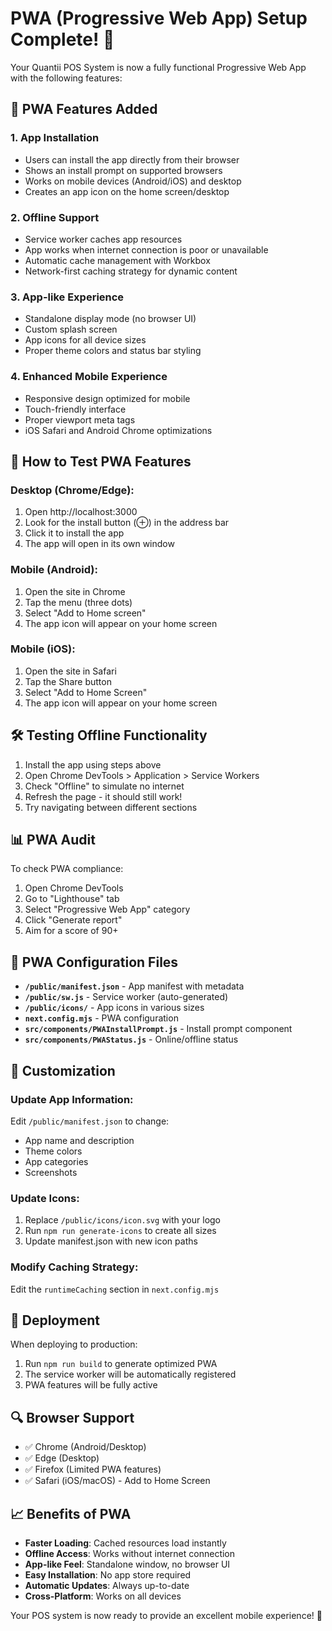 # PWA (Progressive Web App) Setup Complete! 🎉

Your Quantii POS System is now a fully functional Progressive Web App with the following features:

## 🚀 PWA Features Added

### 1. **App Installation**
- Users can install the app directly from their browser
- Shows an install prompt on supported browsers
- Works on mobile devices (Android/iOS) and desktop
- Creates an app icon on the home screen/desktop

### 2. **Offline Support**
- Service worker caches app resources
- App works when internet connection is poor or unavailable
- Automatic cache management with Workbox
- Network-first caching strategy for dynamic content

### 3. **App-like Experience**
- Standalone display mode (no browser UI)
- Custom splash screen
- App icons for all device sizes
- Proper theme colors and status bar styling

### 4. **Enhanced Mobile Experience**
- Responsive design optimized for mobile
- Touch-friendly interface
- Proper viewport meta tags
- iOS Safari and Android Chrome optimizations

## 📱 How to Test PWA Features

### Desktop (Chrome/Edge):
1. Open http://localhost:3000
2. Look for the install button (⊕) in the address bar
3. Click it to install the app
4. The app will open in its own window

### Mobile (Android):
1. Open the site in Chrome
2. Tap the menu (three dots)
3. Select "Add to Home screen"
4. The app icon will appear on your home screen

### Mobile (iOS):
1. Open the site in Safari
2. Tap the Share button
3. Select "Add to Home Screen"
4. The app icon will appear on your home screen

## 🛠 Testing Offline Functionality

1. Install the app using steps above
2. Open Chrome DevTools > Application > Service Workers
3. Check "Offline" to simulate no internet
4. Refresh the page - it should still work!
5. Try navigating between different sections

## 📊 PWA Audit

To check PWA compliance:
1. Open Chrome DevTools
2. Go to "Lighthouse" tab
3. Select "Progressive Web App" category
4. Click "Generate report"
5. Aim for a score of 90+

## 🔧 PWA Configuration Files

- **`/public/manifest.json`** - App manifest with metadata
- **`/public/sw.js`** - Service worker (auto-generated)
- **`/public/icons/`** - App icons in various sizes
- **`next.config.mjs`** - PWA configuration
- **`src/components/PWAInstallPrompt.js`** - Install prompt component
- **`src/components/PWAStatus.js`** - Online/offline status

## 🎨 Customization

### Update App Information:
Edit `/public/manifest.json` to change:
- App name and description
- Theme colors
- App categories
- Screenshots

### Update Icons:
1. Replace `/public/icons/icon.svg` with your logo
2. Run `npm run generate-icons` to create all sizes
3. Update manifest.json with new icon paths

### Modify Caching Strategy:
Edit the `runtimeCaching` section in `next.config.mjs`

## 🚀 Deployment

When deploying to production:
1. Run `npm run build` to generate optimized PWA
2. The service worker will be automatically registered
3. PWA features will be fully active

## 🔍 Browser Support

- ✅ Chrome (Android/Desktop)
- ✅ Edge (Desktop)
- ✅ Firefox (Limited PWA features)
- ✅ Safari (iOS/macOS) - Add to Home Screen

## 📈 Benefits of PWA

- **Faster Loading**: Cached resources load instantly
- **Offline Access**: Works without internet connection
- **App-like Feel**: Standalone window, no browser UI
- **Easy Installation**: No app store required
- **Automatic Updates**: Always up-to-date
- **Cross-Platform**: Works on all devices

Your POS system is now ready to provide an excellent mobile experience! 🎯
